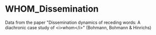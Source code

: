 # WHOM_Dissemination
Data from the paper "Dissemination dynamics of receding words: A diachronic case study of &lt;i>whom&lt;/i>" (Bohmann, Bohmann &amp; Hinrichs)
